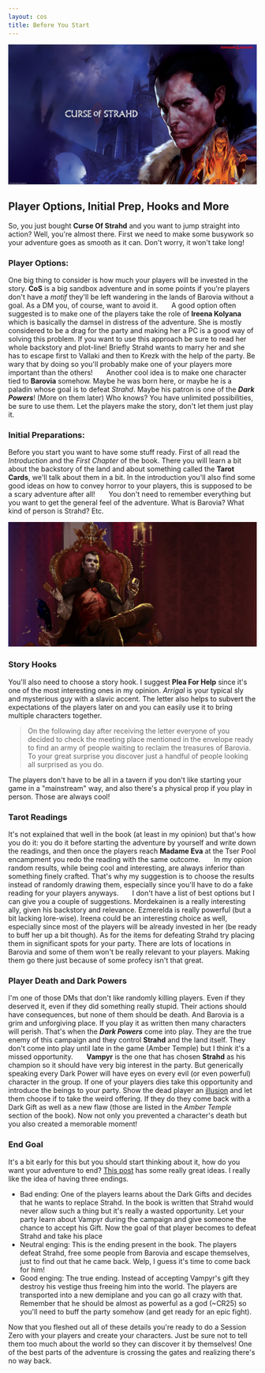 ```yaml
---
layout: cos
title: Before You Start
---
```


![Header](/images/header_before_you_start.jpg)

## Player Options, Initial Prep, Hooks and More
So, you just bought **Curse Of Strahd** and you want to jump straight into action? Well, you're almost there. First we need to make some busywork so your adventure goes as smooth as it can. Don't worry, it won't take long!

### Player Options:
One big thing to consider is how much your players will be invested in the story. **CoS** is a big sandbox adventure and in some points if you're players don't have a *motif* they'll be left wandering in the lands of Barovia without a goal. As a DM you, of course, want to avoid it.
&nbsp;&nbsp;&nbsp;&nbsp;&nbsp;&nbsp;A good option often suggested is to make one of the players take the role of **Ireena Kolyana** which is basically the damsel in distress of the adventure. She is mostly considered to be a drag for the party and making her a PC is a good way of solving this problem. If you want to use this approach be sure to read her whole backstory and plot-line!  Briefly Strahd wants to marry her and she has to escape first to Vallaki and then to Krezk with the help of the party. Be wary that by doing so you'll probably make one of your players more important than the others!
&nbsp;&nbsp;&nbsp;&nbsp;&nbsp;&nbsp;Another cool idea is to make one character tied to **Barovia** somehow. Maybe he was born here, or maybe he is a paladin whose goal is to defeat *Strahd*. Maybe his patron is one of the ***Dark Powers***! (More on them later) Who knows? You have unlimited possibilities, be sure to use them. Let the players make the story, don't let them just play it. 

### Initial Preparations:
Before you start you want to have some stuff ready. First of all read the *Introduction* and the *First Chapter* of the book. There you will learn a bit about the backstory of the land and about something called the **Tarot Cards**, we'll talk about them in a bit. In the introduction you'll also find some good ideas on how to convey horror to your players, this is supposed to be a scary adventure after all!
&nbsp;&nbsp;&nbsp;&nbsp;&nbsp;&nbsp;You don't need to remember everything but you want to get the general feel of the adventure. What is Barovia? What kind of person is Strahd? Etc.

![Strahd](/images/strahd.jpg)

### Story Hooks
You'll also need to choose a story hook. I suggest **Plea For Help** since it's one of the most interesting ones in my opinion. *Arrigal* is your typical sly and mysterious guy with a slavic accent. The letter also helps to subvert the expectations of the players later on and you can easily use it to bring multiple characters together. 

> On the following day after receiving the letter everyone of you decided to check the meeting place mentioned in the envelope ready to find an army of people waiting to reclaim the treasures of Barovia. To your great surprise you discover just a handful of people looking all surprised as you do.

The players don't have to be all in a tavern if you don't like starting your game in a "mainstream" way, and also there's a physical prop if you play in person. Those are always cool!

### Tarot Readings

It's not explained that well in the book (at least in my opinion) but that's how you do it: you do it before starting the adventure by yourself and write down the readings, and then once the players reach **Madame Eva** at the Tser Pool encampment you redo the reading with the same outcome.
&nbsp;&nbsp;&nbsp;&nbsp;&nbsp;&nbsp;In my opion random results, while being cool and interesting, are always inferior than something finely crafted. That's why my suggestion is to choose the results instead of randomly drawing them, especially since you'll have to do a fake reading for your players anyways. 
&nbsp;&nbsp;&nbsp;&nbsp;&nbsp;&nbsp;I don't have a list of best options but I can give you a couple of suggestions. Mordekainen is a really interesting ally, given his backstory and relevance. Ezmerelda is really powerful (but a bit lacking lore-wise). Ireena could be an interesting choice as well, especially since most of the players will be already invested in her (be ready to buff her up a bit though). As for the items for defeating Strahd try placing them in significant spots for your party. There are lots of locations in Barovia and some of them won't be really relevant to your players. Making them go there just because of some profecy isn't that great.

### Player Death and Dark Powers

I'm one of those DMs that don't like randomly killing players. Even if they deserved it, even if they did something really stupid. Their actions should have consequences, but none of them should be death. And Barovia is a grim and unforgiving place. If you play it as written then many characters will perish.  That's when the ***Dark Powers*** come into play. They are the true enemy of this campaign and they control **Strahd** and the land itself. They don't come into play until late in the game (Amber Temple) but I think it's a missed opportunity.
&nbsp;&nbsp;&nbsp;&nbsp;&nbsp;&nbsp;**Vampyr** is the one that has chosen **Strahd** as his champion so it should have very big interest in the party. But generically speaking every Dark Power will have eyes on every evil (or even powerful) character in the group. If one of your players dies take this opportunity and introduce the beings to your party. Show the dead player an [illusion](https://www.reddit.com/r/DnDBehindTheScreen/comments/4f4t0y/deaths_dark_gifts_resurrection_vignettes_for/)  and let them choose if to take the weird offering. If they do they come back with a Dark Gift as well as a new flaw (those are listed in the *Amber Temple* section of the book). Now not only you prevented a character's death but you also created a memorable moment!

### End Goal

It's a bit early for this but you should start thinking about it, how do you want your adventure to end? [This post](https://www.reddit.com/r/CurseofStrahd/comments/8s3hvy/fleshing_out_curse_of_strahd_a_full_guide_to/) has some really great ideas. I really like the idea of having three endings.

 - Bad ending: One of the players learns about the Dark Gifts and decides that he wants to replace Strahd. In the book is written that Strahd would never allow such a thing but it's really a wasted opportunity. Let your party learn about Vampyr during the campaign and give someone the chance to accept his Gift. Now the goal of that player becomes to defeat Strahd and take his place
 - Neutral enging: This is the ending present in the book. The players defeat Strahd, free some people from Barovia and escape themselves, just to find out that he came back. Welp, I guess it's time to come back for him!
 - Good enging: The true ending. Instead of accepting Vampyr's gift they destroy his vestige thus freeing him into the world. The players are transported into a new demiplane and you can go all crazy with that. Remember that he should be almost as powerful as a god (~CR25) so you'll need to buff the party somehow (and get ready for an epic fight).



Now that you fleshed out all of these details you're ready to do a Session Zero with your players and create your characters. Just be sure not to tell them too much about the world so they can discover it by themselves! One of the best parts of the adventure is crossing the gates and realizing there's no way back. 
